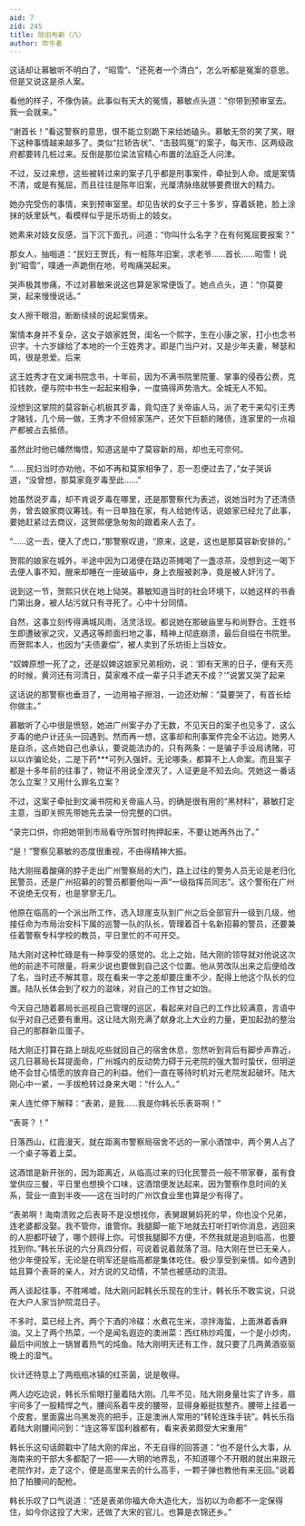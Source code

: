 ```yaml
---
aid: 7
zid: 245
title: 除旧布新（八）
author: 吹牛者
---
```


这话却让慕敏听不明白了，“昭雪”、“还死者一个清白”，怎么听都是冤案的意思。但是又说这是杀人案。

看他的样子，不像伪装。此事似有天大的冤情，慕敏点头道：“你带到预审室去。我一会就来。”

“谢首长！”看这警察的意思，恨不能立刻跪下来给她磕头。慕敏无奈的笑了笑，眼下这种事情越来越多了。类似“拦轿告状”、“击鼓鸣冤”的案子，每天市、区两级政府都要转几桩过来。反倒是那位梁法官精心布置的法庭乏人问津。

不过，反过来想，这些被转过来的案子几乎都是刑事案件，牵扯到人命。或是案情不清，或是有冤屈，而且往往是陈年旧案，光厘清脉络就够要费很大的精力。

她办完受伤的事情，来到预审室里。却见告状的女子三十多岁，穿着妖艳，脸上涂抹的妖里妖气，看模样似乎是乐坊街上的妓女。

她素来对妓女反感，当下沉下面孔，问道：“你叫什么名字？在有何冤屈要报案？”

那女人，抽咽道：“民妇王贺氏，有一桩陈年旧案，求老爷……首长……昭雪！说到“昭雪”，噗通一声跪倒在地，号啕痛哭起来。

哭声极其惨痛，不过对慕敏来说这也算是家常便饭了。她点点头，道：“你莫要哭，起来慢慢说话。”

女人擦干眼泪，断断续续的说起案情来。

案情本身并不复杂，这女子娘家姓贺，闺名一个熙字，生在小康之家，打小也念书识字。十六岁嫁给了本地的一个王姓秀才。即是门当户对，又是少年夫妻，琴瑟和鸣，很是恩爱。后来

这王姓秀才在文澜书院念书，十年前，因为不满书院里院董、掌事的侵吞公费，克扣钱款，便与院中书生一起起来相争，一度搞得声势浩大。全城无人不知。

没想到这掌院的莫容新心机极其歹毒，竟勾连了关帝庙人马，派了老千来勾引王秀才赌钱，几个局一做，王秀才不但倾家荡产，还欠下巨额的赌债，连家里的一点祖产都被占去抵债。

虽然此时他已幡然悔悟，知道这是中了莫容新的局，却也无可奈何。

“……民妇当时亦劝他，不如不再和莫家相争了，忍一忍便过去了，”女子哭诉道，“没曾想，那莫家竟歹毒至此……”

她虽然说歹毒，却不肯说歹毒在哪里，还是那警察代为表述，说她当时为了还清债务，曾去娘家商议筹钱。有一日单独在家，有人给她传话，说娘家已经允了此事，要她赶紧过去商议，这贺熙便急匆匆的跟着来人去了。

“……这一去，便入了虎口，”那警察叹道，“原来，这是，这也是那莫容新安排的。”

贺熙的娘家在城外，半途中因为口渴便在路边茶摊喝了一盏凉茶，没想到这一喝下去便人事不知，醒来却睡在一座破庙中，身上衣服被剥净，竟是被人奸污了。

说到这一节，贺熙只伏在地上恸哭。慕敏知道当时的社会环境下，以她这样的书香门第出身，被人玷污就只有寻死了。心中十分同情。

自然，这事立刻传得满城风雨，活灵活现。都说她在那破庙里与和尚野合。王姓书生即遭破家之灾，又遇这等颜面扫地之事，精神上彻底崩溃，最后自缢在书院里。而贺熙本人，也因为“夫债妻偿”，被人卖到了乐坊街上当妓女。

“奴婢原想一死了之，还是奴婢这娘家兄弟相劝，说：‘即有天黑的日子，便有天亮的时候，黄河还有河清日，莫家难不成一辈子只手遮天不成？’”说罢又哭了起来

这话说的那警察也垂泪了，一边用袖子擦泪，一边还劝解：“莫要哭了，有首长给你做主。”

慕敏听了心中很是愤怒，她进广州案子办了无数，不见天日的案子也见多了，这么歹毒的绝户计还头一回遇到。然而再一想，这事却和刑事案件完全不沾边。她男人是自杀，这点她自己也承认，要说能法办的，只有两条：一是骗子手设局诱赌，可以以诈骗论处，二是下药\*\*\*可列入强奸。无论哪条，都算不上人命案。而且案子都是十多年前的往事了，物证不用说全湮灭了，人证更是不知去向。凭她这一番话怎么立案？又用什么罪名立案？

不过，这案子牵扯到文澜书院和关帝庙人马，的确是很有用的“黑材料”，慕敏打定主意，当即关照先带她先去录一份完整的口供。

“录完口供，你把她带到市局看守所暂时拘押起来，不要让她再外出了。”

“是！”警察见慕敏的态度很重视，不由得精神大振。

陆大刚摇着酸痛的脖子走出广州警察局的大门，路上过往的警务人员无论是老归化民警员，还是广州招募的的警员都要他叫一声“一级指挥员同志”。这个警衔在广州不说绝无仅有，也是寥寥无几。

他原在临高的一个派出所工作，选入琼崖支队到广州之后全部官升一级到几级，他接任命为市局治安科下属的巡警一队的队长，管理着百十名新招募的警员，还要兼任着警察专科学校的教员，平日里忙的不可开交。

陆大刚对这种忙碌是有一种享受的感觉的。北上之始，陆大刚的领导就对他说这次他的前途不可限量，将来少说也要做到自己这个位置。他从劳改队出来之后便给改了名，当时还不解其意，现在看来一字之差却要庄重不少，配得上他这个队长的位置。陆队长体会到了权力的滋味，对自己的工作甘之如饴。

今天自己随着慕局长巡视自己管理的巡区，看起来对自己的工作比较满意，言语中似乎对自己还要有重用。这让陆大刚充满了献身北上大业的力量，更加起劲的整治自己的那群新瓜蛋子。

陆大刚正打算在路上胡乱吃些就回自己的宿舍休息，忽然听到背后有脚步声靠近，这几日慕局长耳提面命，广州城内的反动势力碍于元老院的强大暂时蛰伏，但明逆绝不会甘心情愿的放弃自己的利益。他们一直在等待时机对元老院发起破坏。陆大刚心中一紧，一手拔枪转过身来大喝：“什么人。”

来人连忙停下解释：“表弟，是我……我是你韩长乐表哥啊！”

“表哥？！”

日落西山，红霞漫天，就在距离市警察局宿舍不远的一家小酒馆中，两个男人占了一个桌子等着上菜。

这酒馆是新开张的，因为距离近，从临高过来的归化民警员一般不带家眷，虽有食堂供应三餐，平日里也想换个口味，这酒馆便发达起来。因为警察作息时间的关系，营业一直到半夜――这在当时的广州饮食业里也算是少有得了。

“表弟啊！海南溃败之后表哥不是没想找你，表舅跟舅妈死的早，你也没个兄弟，连老婆都没娶。我不管你，谁管你。我腿脚一能下地就去打听打听你消息，逃回来的人胆都吓破了，哪个顾得上你。可恨我腿脚不方便，不然我就是追到临高，也要找到你。”韩长乐说的六分真四分假，可说着说着就落了泪。陆大刚在世已无亲人，他少年便投军，无论是在明军还是临高都是集体吃住。极少享受到亲情。如今遇到姑且算个表哥的亲人，对方说的又动情，不禁也被感动的流泪。

两人谈起往事，不胜唏嘘，陆大刚问起韩长乐现在的生计，韩长乐不敢实说，只说在大户人家当护院混日子。

不多时，菜已经上齐。两个下酒的冷碟：水煮花生米，凉拌海蜇，上面淋着香麻油。又上了两个热菜，一个是闻名遐迩的澳洲菜：西红柿炒鸡蛋，一个是小炒肉，最后中间放上一锅冒着热气的炖鱼。陆大刚明天还有工作，就只要了几两黄酒驱驱晚上的湿气。

伙计还特意上了两瓶瓶冰镇的红茶菌，说是敬得。

两人边吃边说，韩长乐偷眼打量着陆大刚。几年不见，陆大刚身量壮实了许多，眉宇间多了一股精悍之气，腰间系着牛皮的腰带，显得身躯挺拔整齐。腰带上挂着一个皮套，里面露出乌黑发亮的把手，正是澳洲人常用的“转轮连珠手铳”。韩长乐指着陆大刚腰间问到：“连这等军国利器都有，看来表弟颇受大宋重用”

韩长乐这句话颇戳中了陆大刚的痒出，不无自得的回答道：“也不是什么大事，从海南来的干部大多都配了一把――大明的地界乱，不知道哪个不开眼的就出来跟元老院作对，走了这个，便是高里来去的什么高手，一颗子弹也教他有来无回。”说着拍了拍腰间的配枪。

韩长乐叹了口气说道：“还是表弟你福大命大造化大，当初以为命都不一定保得住，如今你这投了大宋，还做了大宋的官儿，也算是衣锦还乡。”

